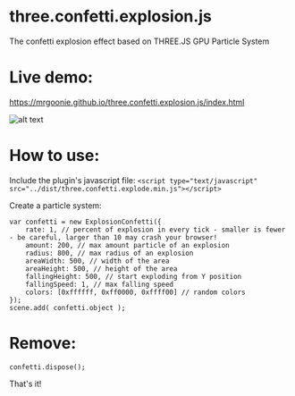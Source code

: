 # three.confetti.explosion.js
The confetti explosion effect based on THREE.JS GPU Particle System

# Live demo:
https://mrgoonie.github.io/three.confetti.explosion.js/index.html

![alt text](https://github.com/mrgoonie/three.confetti.explosion.js/raw/master/screenshot.png)

# How to use:

Include the plugin's javascript file:
`<script type="text/javascript" src="../dist/three.confetti.explode.min.js"></script>`

Create a particle system:
```
var confetti = new ExplosionConfetti({
	rate: 1, // percent of explosion in every tick - smaller is fewer - be careful, larger than 10 may crash your browser!
	amount: 200, // max amount particle of an explosion
	radius: 800, // max radius of an explosion
	areaWidth: 500, // width of the area 
	areaHeight: 500, // height of the area 
	fallingHeight: 500, // start exploding from Y position
	fallingSpeed: 1, // max falling speed
	colors: [0xffffff, 0xff0000, 0xffff00] // random colors
});
scene.add( confetti.object );
```

# Remove:

`confetti.dispose();`

That's it!